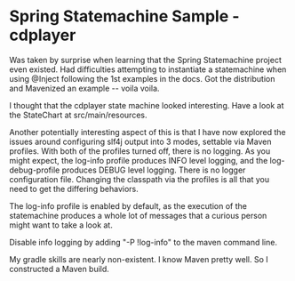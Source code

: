 Spring Statemachine Sample - cdplayer
=====================================
 
Was taken by surprise when learning that the Spring Statemachine project
even existed. Had difficulties attempting to instantiate a statemachine
when using @Inject following the 1st examples in the docs. Got the
distribution and Mavenized an example -- voila voila.

I thought that the cdplayer state machine looked interesting. Have a
look at the StateChart at src/main/resources.  

Another potentially interesting aspect of this is that I have now
explored the issues around configuring slf4j output into 3 modes,
settable via Maven profiles. With both of the profiles turned off, there
is no logging. As you might expect, the log-info profile produces INFO
level logging, and the log-debug-profile produces DEBUG level logging.
There is no logger configuration file. Changing the classpath via the
profiles is all that you need to get the differing behaviors. 

The log-info profile is enabled by default, as the execution of the
statemachine produces a whole lot of messages that a curious person
might want to take a look at.

Disable info logging by adding "-P !log-info" to the maven command line.

My gradle skills are nearly non-existent. I know Maven pretty well. So I
constructed a Maven build.